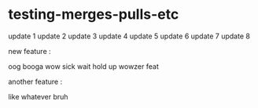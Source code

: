 # testing-merges-pulls-etc

update 1
update 2
update 3
update 4
update 5
update 6
update 7
update 8

new feature :

oog booga
wow sick
wait hold up
wowzer feat

another feature : 

like whatever bruh